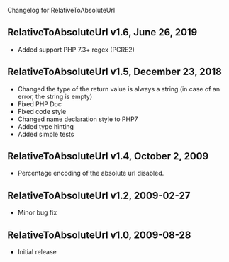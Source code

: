 Changelog for RelativeToAbsoluteUrl

RelativeToAbsoluteUrl v1.6, June 26, 2019
----------------------------------------------
- Added support PHP 7.3+ regex (PCRE2)

RelativeToAbsoluteUrl v1.5, December 23, 2018
----------------------------------------------
- Changed the type of the return value is always a string (in case of an error, the string is empty)
- Fixed PHP Doc
- Fixed code style
- Changed name declaration style to PHP7
- Added type hinting
- Added simple tests

RelativeToAbsoluteUrl v1.4, October 2, 2009
----------------------------------------------
- Percentage encoding of the absolute url disabled.

RelativeToAbsoluteUrl v1.2, 2009-02-27
-----------------------------------------------
- Minor bug fix


RelativeToAbsoluteUrl v1.0, 2009-08-28
----------------------------------------
- Initial release